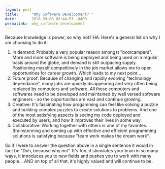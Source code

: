 ```yaml
---
layout: post
title:      "Why Software Development? "
date:       2018-09-08 08:44:53 -0400
permalink:  why_software_development
---
```



Because knowledge is power, so why not? HA. Here's a general list on why I am choosing to do it: 
1. In demand: Probably a very popular reason amongst "bootcampers". More and more software is being deployed and being used on a regular basis around the globe, and demand is still outpacing supply. Positioning myself competitively in the job market allows me to open opportunities for career growth. Which leads to my next point...
2. Future proof: Because of changing and rapidly evolving "technology dependance", many jobs are quickly disappearing and very often being replaced by computers and software. All those computers and softwares need to be developed and maintained by well versed software engineers  - so the opportunities are vast and continue growing.  
3. Creative: It's fascinating how progamming can feel like solving a puzzle and building complex puzzles to create solutions to problems. And one of the most satisfying aspects is seeing my code deployed and executed by users, and how it improves their lives in some way. 
4. Collaborative: Working together with others is one of my favorites. Brainstorming and coming up with effective and efficient programming solutions is satisfying because "team work makes the dream work". 

So if I were to answer the question above in a single sentence it would in fact be "Duh, because why not". It's fun, it stimulates your brain in so many ways, it introduces you to new fields and pushes you to work with many people... AND on top of all that, it's highly valued and will continue to be. 
